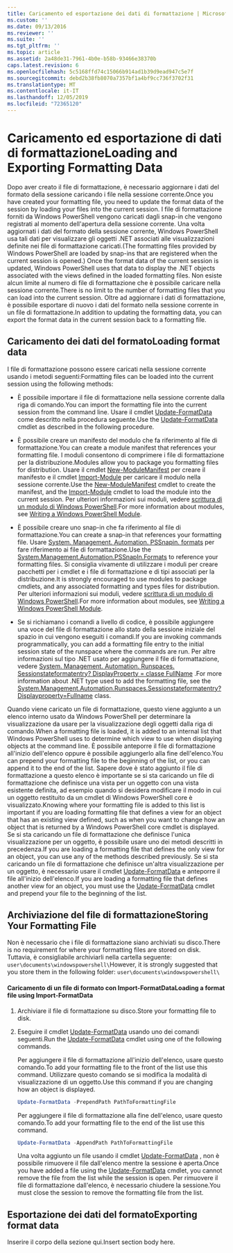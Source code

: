 ```yaml
---
title: Caricamento ed esportazione dei dati di formattazione | Microsoft Docs
ms.custom: ''
ms.date: 09/13/2016
ms.reviewer: ''
ms.suite: ''
ms.tgt_pltfrm: ''
ms.topic: article
ms.assetid: 2a48de31-7961-4b0e-b58b-93466e38370b
caps.latest.revision: 6
ms.openlocfilehash: 5c5168ffd74c15066b914ad1b39d9ead947c5e7f
ms.sourcegitcommit: debd2b38fb8070a7357bf1a4bf9cc736f3702f31
ms.translationtype: MT
ms.contentlocale: it-IT
ms.lasthandoff: 12/05/2019
ms.locfileid: "72365120"
---
```

# <a name="loading-and-exporting-formatting-data"></a><span data-ttu-id="3cca0-102">Caricamento ed esportazione di dati di formattazione</span><span class="sxs-lookup"><span data-stu-id="3cca0-102">Loading and Exporting Formatting Data</span></span>

<span data-ttu-id="3cca0-103">Dopo aver creato il file di formattazione, è necessario aggiornare i dati del formato della sessione caricando i file nella sessione corrente.</span><span class="sxs-lookup"><span data-stu-id="3cca0-103">Once you have created your formatting file, you need to update the format data of the session by loading your files into the current session.</span></span> <span data-ttu-id="3cca0-104">I file di formattazione forniti da Windows PowerShell vengono caricati dagli snap-in che vengono registrati al momento dell'apertura della sessione corrente. Una volta aggiornati i dati del formato della sessione corrente, Windows PowerShell usa tali dati per visualizzare gli oggetti .NET associati alle visualizzazioni definite nei file di formattazione caricati.</span><span class="sxs-lookup"><span data-stu-id="3cca0-104">(The formatting files provided by Windows PowerShell are loaded by snap-ins that are registered when the current session is opened.) Once the format data of the current session is updated, Windows PowerShell uses that data to display the .NET objects associated with the views defined in the loaded formatting files.</span></span> <span data-ttu-id="3cca0-105">Non esiste alcun limite al numero di file di formattazione che è possibile caricare nella sessione corrente.</span><span class="sxs-lookup"><span data-stu-id="3cca0-105">There is no limit to the number of formatting files that you can load into the current session.</span></span> <span data-ttu-id="3cca0-106">Oltre ad aggiornare i dati di formattazione, è possibile esportare di nuovo i dati del formato nella sessione corrente in un file di formattazione.</span><span class="sxs-lookup"><span data-stu-id="3cca0-106">In addition to updating the formatting data, you can export the format data in the current session back to a formatting file.</span></span>

## <a name="loading-format-data"></a><span data-ttu-id="3cca0-107">Caricamento dei dati del formato</span><span class="sxs-lookup"><span data-stu-id="3cca0-107">Loading format data</span></span>

<span data-ttu-id="3cca0-108">I file di formattazione possono essere caricati nella sessione corrente usando i metodi seguenti:</span><span class="sxs-lookup"><span data-stu-id="3cca0-108">Formatting files can be loaded into the current session using the following methods:</span></span>

- <span data-ttu-id="3cca0-109">È possibile importare il file di formattazione nella sessione corrente dalla riga di comando.</span><span class="sxs-lookup"><span data-stu-id="3cca0-109">You can import the formatting file into the current session from the command line.</span></span> <span data-ttu-id="3cca0-110">Usare il cmdlet [Update-FormatData](/powershell/module/Microsoft.PowerShell.Utility/Update-FormatData) come descritto nella procedura seguente.</span><span class="sxs-lookup"><span data-stu-id="3cca0-110">Use the [Update-FormatData](/powershell/module/Microsoft.PowerShell.Utility/Update-FormatData) cmdlet as described in the following procedure.</span></span>

- <span data-ttu-id="3cca0-111">È possibile creare un manifesto del modulo che fa riferimento al file di formattazione.</span><span class="sxs-lookup"><span data-stu-id="3cca0-111">You can create a module manifest that references your formatting file.</span></span> <span data-ttu-id="3cca0-112">I moduli consentono di comprimere i file di formattazione per la distribuzione.</span><span class="sxs-lookup"><span data-stu-id="3cca0-112">Modules allow you to package you formatting files for distribution.</span></span> <span data-ttu-id="3cca0-113">Usare il cmdlet [New-ModuleManifest](/powershell/module/Microsoft.PowerShell.Core/New-ModuleManifest) per creare il manifesto e il cmdlet [Import-Module](/powershell/module/Microsoft.PowerShell.Core/Import-Module) per caricare il modulo nella sessione corrente.</span><span class="sxs-lookup"><span data-stu-id="3cca0-113">Use the [New-ModuleManifest](/powershell/module/Microsoft.PowerShell.Core/New-ModuleManifest) cmdlet to create the manifest, and the [Import-Module](/powershell/module/Microsoft.PowerShell.Core/Import-Module) cmdlet to load the module into the current session.</span></span> <span data-ttu-id="3cca0-114">Per ulteriori informazioni sui moduli, vedere [scrittura di un modulo di Windows PowerShell](../module/writing-a-windows-powershell-module.md).</span><span class="sxs-lookup"><span data-stu-id="3cca0-114">For more information about modules, see [Writing a Windows PowerShell Module](../module/writing-a-windows-powershell-module.md).</span></span>

- <span data-ttu-id="3cca0-115">È possibile creare uno snap-in che fa riferimento al file di formattazione.</span><span class="sxs-lookup"><span data-stu-id="3cca0-115">You can create a snap-in that references your formatting file.</span></span> <span data-ttu-id="3cca0-116">Usare [System. Management. Automation. PSSnapin. formats](/dotnet/api/System.Management.Automation.PSSnapIn.Formats) per fare riferimento ai file di formattazione.</span><span class="sxs-lookup"><span data-stu-id="3cca0-116">Use the [System.Management.Automation.PSSnapIn.Formats](/dotnet/api/System.Management.Automation.PSSnapIn.Formats) to reference your formatting files.</span></span> <span data-ttu-id="3cca0-117">Si consiglia vivamente di utilizzare i moduli per creare pacchetti per i cmdlet e i file di formattazione e di tipi associati per la distribuzione.</span><span class="sxs-lookup"><span data-stu-id="3cca0-117">It is strongly encouraged to use modules to package cmdlets, and any associated formatting and types files for distribution.</span></span> <span data-ttu-id="3cca0-118">Per ulteriori informazioni sui moduli, vedere [scrittura di un modulo di Windows PowerShell](../module/writing-a-windows-powershell-module.md).</span><span class="sxs-lookup"><span data-stu-id="3cca0-118">For more information about modules, see [Writing a Windows PowerShell Module](../module/writing-a-windows-powershell-module.md).</span></span>

- <span data-ttu-id="3cca0-119">Se si richiamano i comandi a livello di codice, è possibile aggiungere una voce del file di formattazione allo stato della sessione iniziale del spazio in cui vengono eseguiti i comandi.</span><span class="sxs-lookup"><span data-stu-id="3cca0-119">If you are invoking commands programmatically, you can add a formatting file entry to the initial session state of the runspace where the commands are run.</span></span> <span data-ttu-id="3cca0-120">Per altre informazioni sul tipo .NET usato per aggiungere il file di formattazione, vedere [System. Management. Automation. Runspaces. Sessionstateformatentry? DisplayProperty = classe FullName](/dotnet/api/System.Management.Automation.Runspaces.SessionStateFormatEntry) .</span><span class="sxs-lookup"><span data-stu-id="3cca0-120">For more information about .NET type used to add the formatting file, see the [System.Management.Automation.Runspaces.Sessionstateformatentry?Displayproperty=Fullname](/dotnet/api/System.Management.Automation.Runspaces.SessionStateFormatEntry) class.</span></span>

<span data-ttu-id="3cca0-121">Quando viene caricato un file di formattazione, questo viene aggiunto a un elenco interno usato da Windows PowerShell per determinare la visualizzazione da usare per la visualizzazione degli oggetti dalla riga di comando.</span><span class="sxs-lookup"><span data-stu-id="3cca0-121">When a formatting file is loaded, it is added to an internal list that Windows PowerShell uses to determine which view to use when displaying objects at the command line.</span></span> <span data-ttu-id="3cca0-122">È possibile anteporre il file di formattazione all'inizio dell'elenco oppure è possibile aggiungerlo alla fine dell'elenco.</span><span class="sxs-lookup"><span data-stu-id="3cca0-122">You can prepend your formatting file to the beginning of the list, or you can append it to the end of the list.</span></span> <span data-ttu-id="3cca0-123">Sapere dove è stato aggiunto il file di formattazione a questo elenco è importante se si sta caricando un file di formattazione che definisce una vista per un oggetto con una vista esistente definita, ad esempio quando si desidera modificare il modo in cui un oggetto restituito da un cmdlet di Windows PowerShell core è  visualizzato.</span><span class="sxs-lookup"><span data-stu-id="3cca0-123">Knowing where your formatting file is added to this list is important if you are loading formatting file that defines a view for an object that has an existing view defined, such as when you want to change how an object that is returned by a Windows PowerShell core cmdlet is displayed.</span></span> <span data-ttu-id="3cca0-124">Se si sta caricando un file di formattazione che definisce l'unica visualizzazione per un oggetto, è possibile usare uno dei metodi descritti in precedenza.</span><span class="sxs-lookup"><span data-stu-id="3cca0-124">If you are loading a formatting file that defines the only view for an object, you can use any of the methods described previously.</span></span>  <span data-ttu-id="3cca0-125">Se si sta caricando un file di formattazione che definisce un'altra visualizzazione per un oggetto, è necessario usare il cmdlet [Update-FormatData](/powershell/module/Microsoft.PowerShell.Utility/Update-FormatData) e anteporre il file all'inizio dell'elenco.</span><span class="sxs-lookup"><span data-stu-id="3cca0-125">If you are loading a formatting file that defines another view for an object, you must use the [Update-FormatData](/powershell/module/Microsoft.PowerShell.Utility/Update-FormatData) cmdlet and prepend your file to the beginning of the list.</span></span>

## <a name="storing-your-formatting-file"></a><span data-ttu-id="3cca0-126">Archiviazione del file di formattazione</span><span class="sxs-lookup"><span data-stu-id="3cca0-126">Storing Your Formatting File</span></span>

<span data-ttu-id="3cca0-127">Non è necessario che i file di formattazione siano archiviati su disco.</span><span class="sxs-lookup"><span data-stu-id="3cca0-127">There is no requirement for where your formatting files are stored on disk.</span></span> <span data-ttu-id="3cca0-128">Tuttavia, è consigliabile archiviarli nella cartella seguente: `user\documents\windowspowershell\`</span><span class="sxs-lookup"><span data-stu-id="3cca0-128">However, it is strongly suggested that you store them in the following folder: `user\documents\windowspowershell\`</span></span>

#### <a name="loading-a-format-file-using-import-formatdata"></a><span data-ttu-id="3cca0-129">Caricamento di un file di formato con Import-FormatData</span><span class="sxs-lookup"><span data-stu-id="3cca0-129">Loading a format file using Import-FormatData</span></span>

1. <span data-ttu-id="3cca0-130">Archiviare il file di formattazione su disco.</span><span class="sxs-lookup"><span data-stu-id="3cca0-130">Store your formatting file to disk.</span></span>

2. <span data-ttu-id="3cca0-131">Eseguire il cmdlet [Update-FormatData](/powershell/module/Microsoft.PowerShell.Utility/Update-FormatData) usando uno dei comandi seguenti.</span><span class="sxs-lookup"><span data-stu-id="3cca0-131">Run the [Update-FormatData](/powershell/module/Microsoft.PowerShell.Utility/Update-FormatData) cmdlet using one of the following commands.</span></span>

   <span data-ttu-id="3cca0-132">Per aggiungere il file di formattazione all'inizio dell'elenco, usare questo comando.</span><span class="sxs-lookup"><span data-stu-id="3cca0-132">To add your formatting file to the front of the list use this command.</span></span> <span data-ttu-id="3cca0-133">Utilizzare questo comando se si modifica la modalità di visualizzazione di un oggetto.</span><span class="sxs-lookup"><span data-stu-id="3cca0-133">Use this command if you are changing how an object is displayed.</span></span>

   ```powershell
   Update-FormatData -PrependPath PathToFormattingFile
   ```

   <span data-ttu-id="3cca0-134">Per aggiungere il file di formattazione alla fine dell'elenco, usare questo comando.</span><span class="sxs-lookup"><span data-stu-id="3cca0-134">To add your formatting file to the end of the list use this command.</span></span>

   ```powershell
   Update-FormatData -AppendPath PathToFormattingFile
   ```

   <span data-ttu-id="3cca0-135">Una volta aggiunto un file usando il cmdlet [Update-FormatData](/powershell/module/Microsoft.PowerShell.Utility/Update-FormatData) , non è possibile rimuovere il file dall'elenco mentre la sessione è aperta.</span><span class="sxs-lookup"><span data-stu-id="3cca0-135">Once you have added a file using the [Update-FormatData](/powershell/module/Microsoft.PowerShell.Utility/Update-FormatData) cmdlet, you cannot remove the file from the list while the session is open.</span></span> <span data-ttu-id="3cca0-136">Per rimuovere il file di formattazione dall'elenco, è necessario chiudere la sessione.</span><span class="sxs-lookup"><span data-stu-id="3cca0-136">You must close the session to remove the formatting file from the list.</span></span>

## <a name="exporting-format-data"></a><span data-ttu-id="3cca0-137">Esportazione dei dati del formato</span><span class="sxs-lookup"><span data-stu-id="3cca0-137">Exporting format data</span></span>

<span data-ttu-id="3cca0-138">Inserire il corpo della sezione qui.</span><span class="sxs-lookup"><span data-stu-id="3cca0-138">Insert section body here.</span></span>
